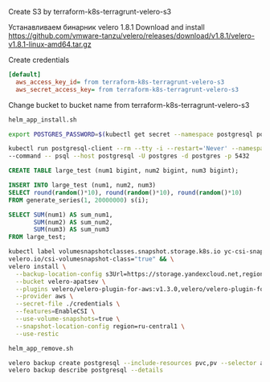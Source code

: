 Create S3 by terraform-k8s-terragrunt-velero-s3

Устанавливаем бинарник velero 1.8.1
Download and install https://github.com/vmware-tanzu/velero/releases/download/v1.8.1/velero-v1.8.1-linux-amd64.tar.gz

Create credentials
```ini
[default]
  aws_access_key_id= from terraform-k8s-terragrunt-velero-s3
  aws_secret_access_key= from terraform-k8s-terragrunt-velero-s3
```

Change bucket to bucket name from terraform-k8s-terragrunt-velero-s3

```bash
helm_app_install.sh
```

```bash
export POSTGRES_PASSWORD=$(kubectl get secret --namespace postgresql postgresql -o jsonpath="{.data.postgres-password}" | base64 -d)
```

```bash
kubectl run postgresql-client --rm --tty -i --restart='Never' --namespace postgresql --image docker.io/bitnami/postgresql:15.2.0-debian-11-r2 --env="PGPASSWORD=$POSTGRES_PASSWORD" \
--command -- psql --host postgresql -U postgres -d postgres -p 5432
```

```SQL
CREATE TABLE large_test (num1 bigint, num2 bigint, num3 bigint);

INSERT INTO large_test (num1, num2, num3)
SELECT round(random()*10), round(random()*10), round(random()*10)
FROM generate_series(1, 20000000) s(i);
```


```SQL
SELECT SUM(num1) AS sum_num1,
       SUM(num2) AS sum_num2,
       SUM(num3) AS sum_num3
FROM large_test;
```

```bash
kubectl label volumesnapshotclasses.snapshot.storage.k8s.io yc-csi-snapclass \
velero.io/csi-volumesnapshot-class="true" && \
velero install \
  --backup-location-config s3Url=https://storage.yandexcloud.net,region=ru-central1 \
  --bucket velero-apatsev \
  --plugins velero/velero-plugin-for-aws:v1.3.0,velero/velero-plugin-for-csi:v0.2.0 \
  --provider aws \
  --secret-file ./credentials \
  --features=EnableCSI \
  --use-volume-snapshots=true \
  --snapshot-location-config region=ru-central1 \
  --use-restic
```

```bash
helm_app_remove.sh
```

```bash
velero backup create postgresql --include-resources pvc,pv --selector app.kubernetes.io/name=postgresql --include-namespaces postgresql
velero backup describe postgresql --details
```
